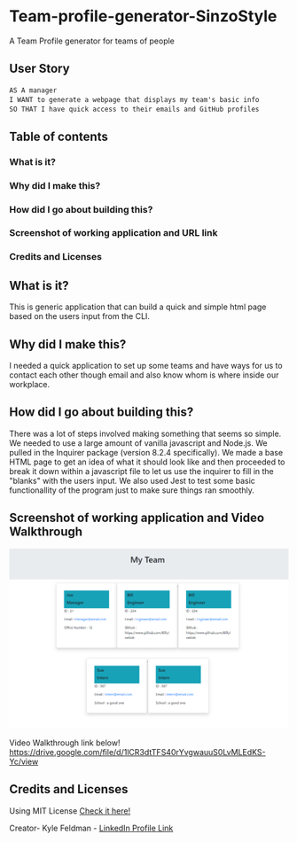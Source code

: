 # Team-profile-generator-SinzoStyle
A Team Profile generator for teams of people

## User Story
```md
AS A manager
I WANT to generate a webpage that displays my team's basic info
SO THAT I have quick access to their emails and GitHub profiles
```

## Table of contents

### What is it?
### Why did I make this?
### How did I go about building this?
### Screenshot of working application and URL link
### Credits and Licenses

## What is it?
This is generic application that can build a quick and simple html page based on the users input from the CLI. 

## Why did I make this?
I needed a quick application to set up some teams and have ways for us to contact each other though email and also know whom is where inside our workplace. 

## How did I go about building this?
There was a lot of steps involved making something that seems so simple. We needed to use a large amount of vanilla javascript and Node.js. We pulled in the Inquirer package (version 8.2.4 specifically). We made a base HTML page to get an idea of what it should look like and then proceeded to break it down within a javascript file to let us use the inquirer to fill in the "blanks" with the users input. 
We also used Jest to test some basic functionallity of the program just to make sure things ran smoothly. 

## Screenshot of working application and Video Walkthrough
![ScreenShot of Deplyed Application](/SAMPLE.png)

Video Walkthrough link below!
https://drive.google.com/file/d/1lCR3dtTFS40rYvgwauuS0LvMLEdKS-Yc/view

## Credits and Licenses
Using MIT License [Check it here!](https://opensource.org/licenses/MIT)

Creator- Kyle Feldman - [LinkedIn Profile Link](https://www.linkedin.com/in/kyle-feldman-427b5624b)